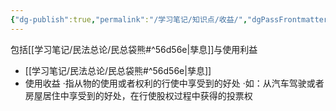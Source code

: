 ```yaml
---
{"dg-publish":true,"permalink":"/学习笔记/知识点/收益/","dgPassFrontmatter":true}
---
```


包括[[学习笔记/民法总论/民总袋熊#^56d56e\|孳息]]与使用利益
- [[学习笔记/民法总论/民总袋熊#^56d56e\|孳息]]
- 使用收益
·指从物的使用或者权利的行使中享受到的好处
·如：从汽车驾驶或者房屋居住中享受到的好处，在行使股权过程中获得的投票权